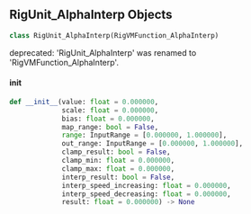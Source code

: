 ## RigUnit_AlphaInterp Objects

```python
class RigUnit_AlphaInterp(RigVMFunction_AlphaInterp)
```

deprecated: 'RigUnit_AlphaInterp' was renamed to 'RigVMFunction_AlphaInterp'.

<a id="unreal.RigUnit_AlphaInterp.__init__"></a>

#### __init__

```python
def __init__(value: float = 0.000000,
             scale: float = 0.000000,
             bias: float = 0.000000,
             map_range: bool = False,
             range: InputRange = [0.000000, 1.000000],
             out_range: InputRange = [0.000000, 1.000000],
             clamp_result: bool = False,
             clamp_min: float = 0.000000,
             clamp_max: float = 0.000000,
             interp_result: bool = False,
             interp_speed_increasing: float = 0.000000,
             interp_speed_decreasing: float = 0.000000,
             result: float = 0.000000) -> None
```

<a id="unreal.RigVMFunction_AlphaInterpVector"></a>